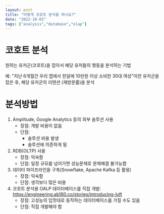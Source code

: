 ```yaml
---
layout: post
title: "어떻게 코호트 분석을 하나요?"
date: "2022-10-03"
tags: ["analysis","database","olap"]
---
```


# 코호트 분석

원하는 유저군(코호트)을 잡아서 해당 유저들의 행동을 분석하는 기법

예: "지난 6개월간 우리 앱에서 한달에 10만원 이상 소비한 30대 여성"이란 유저군을 잡은 후,
해당 유저군의 리텐션 (재방문률)을 분석

# 분석방법

1. Amplitude, Google Analytics 등의 외부 솔루션 사용
	- 장점: 개발 비용이 없음
	- 단점:
		- 솔루션 비용 발생
		- 솔루션에 의존하게 됨
2. RDB(OLTP) 사용
	- 장점: 익숙함
	- 단점: 일정 규모를 넘어가면 성능문제로 문제해결 불가능함
3. 데이터 파이프라인을 구축(Snowflake, Apache Kafka 등 활용)
	- 장점: 익숙함
	- 단점: 생각보다 많은 비용
4. 코호트 분석용 OALP 데이터베이스를 직접 개발: https://engineering.ab180.co/stories/introducing-luft
	- 장점: 고성능의 입맛대로 동작하는 데이터베이스를 가질 수도 있음
	- 단점: 직접 개발해야 함
